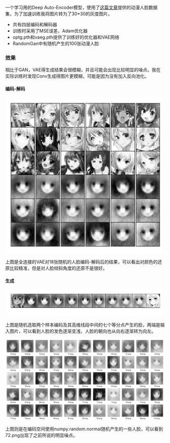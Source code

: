 一个学习用的Deep Auto-Encoder模型，使用了[这篇文章](https://new.qq.com/omn/20180414/20180414A0GJMS.html)提供的动漫人脸数据集，为了加速训练我将图片转为了30\*30的灰度图片。

- 共有四层编码和解码器
- 训练时采用了MSE误差，Adam优化器
- optg.pth和vaeg.pth提供了训练好的优化器和VAE网络
- RandomGan中有随机产生的100张动漫人脸

### 效果

相比于GAN，VAE得生成结果会很模糊，并且可能会出现比较明显的噪点。我在实际训练时发现Conv生成得图片更模糊，可能是因为没有加入反向池化。

#### 编码-解码

![VAEdecode](https://github.com/lengjiayi/VAE_animeface/blob/master/assets/VAEdecode.PNG)

上图是全连接的VAE对18张随机的人脸编码-解码后的结果，可以看出对颜色的还原比较精准，但是对人脸倾斜角度的还原不是很好。

#### 生成

![VAEfixin](https://github.com/lengjiayi/VAE_animeface/blob/master/assets/VAEfixin.PNG)

上图是随机选取两个样本编码及其高维线段中间的七个等分点产生的脸，两端是输入图片，可以看到人脸的发色逐渐变浅，人脸的朝向也从向右逐渐转为向左。

![VAEgen](https://github.com/lengjiayi/VAE_animeface/blob/master/assets/VAEgen.PNG)

上图则是在编码空间使用numpy.random.normal随机产生的一些人脸，可以看到72.png出现了之前所说的明显噪点。

